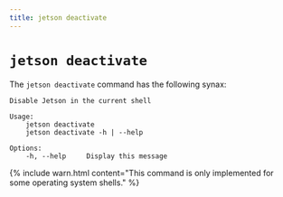 ```yaml
---
title: jetson deactivate
---
```


# `jetson deactivate`

The `jetson deactivate` command has the following synax:

```
Disable Jetson in the current shell

Usage:
    jetson deactivate
    jetson deactivate -h | --help

Options:
    -h, --help     Display this message
```

{% include warn.html content="This command is only implemented for some operating system shells." %}
